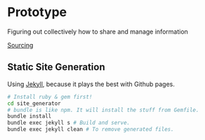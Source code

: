 # Prototype

Figuring out collectively how to share and manage information

[Sourcing](https://github.com/AvocadoCoop/prototype/blob/main/sourcing.md)

## Static Site Generation
Using [Jekyll](https://jekyllrb.com/), because it plays the best with Github pages.

```sh
# Install ruby & gem first!
cd site_generator
# bundle is like npm. It will install the stuff from Gemfile.
bundle install
bundle exec jekyll s # Build and serve.
bundle exec jekyll clean # To remove generated files.
```